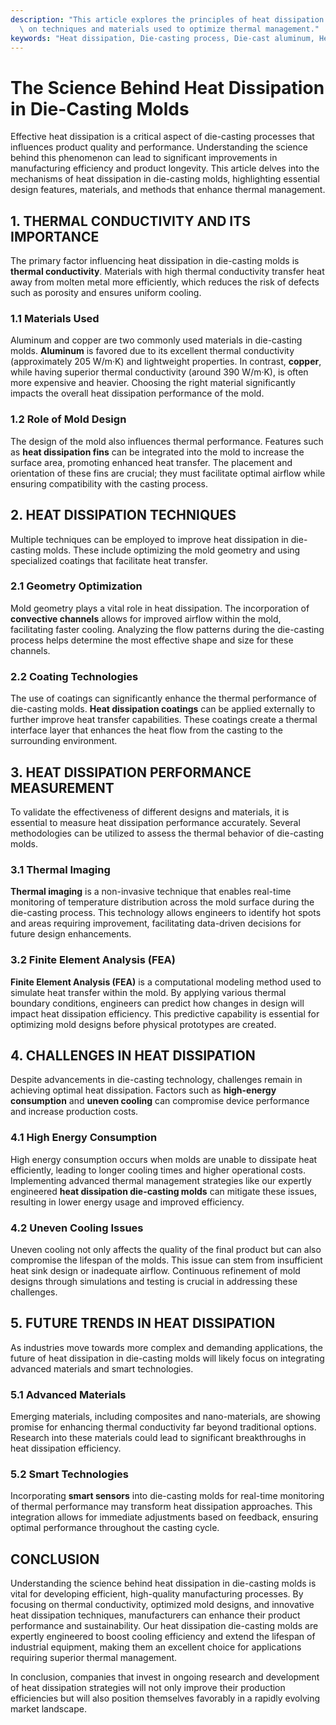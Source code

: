 ```yaml
---
description: "This article explores the principles of heat dissipation in die-casting molds, focusing\
  \ on techniques and materials used to optimize thermal management."
keywords: "Heat dissipation, Die-casting process, Die-cast aluminum, Heat dissipation system"
---
```

# The Science Behind Heat Dissipation in Die-Casting Molds

Effective heat dissipation is a critical aspect of die-casting processes that influences product quality and performance. Understanding the science behind this phenomenon can lead to significant improvements in manufacturing efficiency and product longevity. This article delves into the mechanisms of heat dissipation in die-casting molds, highlighting essential design features, materials, and methods that enhance thermal management.

## 1. THERMAL CONDUCTIVITY AND ITS IMPORTANCE

The primary factor influencing heat dissipation in die-casting molds is **thermal conductivity**. Materials with high thermal conductivity transfer heat away from molten metal more efficiently, which reduces the risk of defects such as porosity and ensures uniform cooling.

### 1.1 Materials Used

Aluminum and copper are two commonly used materials in die-casting molds. **Aluminum** is favored due to its excellent thermal conductivity (approximately 205 W/m·K) and lightweight properties. In contrast, **copper**, while having superior thermal conductivity (around 390 W/m·K), is often more expensive and heavier. Choosing the right material significantly impacts the overall heat dissipation performance of the mold.

### 1.2 Role of Mold Design

The design of the mold also influences thermal performance. Features such as **heat dissipation fins** can be integrated into the mold to increase the surface area, promoting enhanced heat transfer. The placement and orientation of these fins are crucial; they must facilitate optimal airflow while ensuring compatibility with the casting process.

## 2. HEAT DISSIPATION TECHNIQUES

Multiple techniques can be employed to improve heat dissipation in die-casting molds. These include optimizing the mold geometry and using specialized coatings that facilitate heat transfer.

### 2.1 Geometry Optimization

Mold geometry plays a vital role in heat dissipation. The incorporation of **convective channels** allows for improved airflow within the mold, facilitating faster cooling. Analyzing the flow patterns during the die-casting process helps determine the most effective shape and size for these channels.

### 2.2 Coating Technologies

The use of coatings can significantly enhance the thermal performance of die-casting molds. **Heat dissipation coatings** can be applied externally to further improve heat transfer capabilities. These coatings create a thermal interface layer that enhances the heat flow from the casting to the surrounding environment.

## 3. HEAT DISSIPATION PERFORMANCE MEASUREMENT

To validate the effectiveness of different designs and materials, it is essential to measure heat dissipation performance accurately. Several methodologies can be utilized to assess the thermal behavior of die-casting molds.

### 3.1 Thermal Imaging

**Thermal imaging** is a non-invasive technique that enables real-time monitoring of temperature distribution across the mold surface during the die-casting process. This technology allows engineers to identify hot spots and areas requiring improvement, facilitating data-driven decisions for future design enhancements.

### 3.2 Finite Element Analysis (FEA)

**Finite Element Analysis (FEA)** is a computational modeling method used to simulate heat transfer within the mold. By applying various thermal boundary conditions, engineers can predict how changes in design will impact heat dissipation efficiency. This predictive capability is essential for optimizing mold designs before physical prototypes are created.

## 4. CHALLENGES IN HEAT DISSIPATION

Despite advancements in die-casting technology, challenges remain in achieving optimal heat dissipation. Factors such as **high-energy consumption** and **uneven cooling** can compromise device performance and increase production costs.

### 4.1 High Energy Consumption

High energy consumption occurs when molds are unable to dissipate heat efficiently, leading to longer cooling times and higher operational costs. Implementing advanced thermal management strategies like our expertly engineered **heat dissipation die-casting molds** can mitigate these issues, resulting in lower energy usage and improved efficiency.

### 4.2 Uneven Cooling Issues

Uneven cooling not only affects the quality of the final product but can also compromise the lifespan of the molds. This issue can stem from insufficient heat sink design or inadequate airflow. Continuous refinement of mold designs through simulations and testing is crucial in addressing these challenges.

## 5. FUTURE TRENDS IN HEAT DISSIPATION

As industries move towards more complex and demanding applications, the future of heat dissipation in die-casting molds will likely focus on integrating advanced materials and smart technologies.

### 5.1 Advanced Materials

Emerging materials, including composites and nano-materials, are showing promise for enhancing thermal conductivity far beyond traditional options. Research into these materials could lead to significant breakthroughs in heat dissipation efficiency.

### 5.2 Smart Technologies

Incorporating **smart sensors** into die-casting molds for real-time monitoring of thermal performance may transform heat dissipation approaches. This integration allows for immediate adjustments based on feedback, ensuring optimal performance throughout the casting cycle.

## CONCLUSION

Understanding the science behind heat dissipation in die-casting molds is vital for developing efficient, high-quality manufacturing processes. By focusing on thermal conductivity, optimized mold designs, and innovative heat dissipation techniques, manufacturers can enhance their product performance and sustainability. Our heat dissipation die-casting molds are expertly engineered to boost cooling efficiency and extend the lifespan of industrial equipment, making them an excellent choice for applications requiring superior thermal management. 

In conclusion, companies that invest in ongoing research and development of heat dissipation strategies will not only improve their production efficiencies but will also position themselves favorably in a rapidly evolving market landscape.
